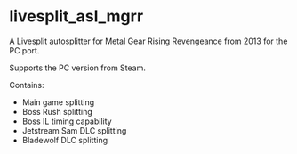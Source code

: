 # livesplit_asl_mgrr
A Livesplit autosplitter for Metal Gear Rising Revengeance from 2013 for the PC port.

Supports the PC version from Steam.

Contains:
- Main game splitting
- Boss Rush splitting
- Boss IL timing capability
- Jetstream Sam DLC splitting
- Bladewolf DLC splitting